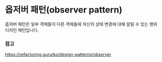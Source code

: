 # 옵저버 패턴(observer pattern)

옵저버 패턴은 일부 객체들이 다른 객체들에 자신의 상태 변경에 대해 알릴 수 있는 행위 디자인 패턴입니다.











### 참고

https://refactoring.guru/ko/design-patterns/observer








